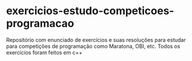 # exercicios-estudo-competicoes-programacao
Repositório com enunciado de exercícios e suas resoluções para estudar para competições de programação como Maratona, OBI, etc. Todos os exercícios foram feitos em c++
